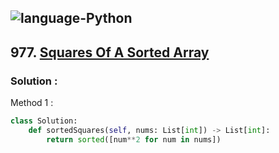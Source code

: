 ![language-Python](https://img.shields.io/badge/Python-ffd43b?style=for-the-badge&logo=PYTHON)
---

## 977. [Squares Of A Sorted Array](https://leetcode.com/problems/squares-of-a-sorted-array)

### Solution :

Method 1 :
```python
class Solution:
    def sortedSquares(self, nums: List[int]) -> List[int]:
        return sorted([num**2 for num in nums])
```
